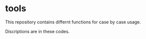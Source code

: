 # tools

This repository contains differnt functions for case by case usage. 

Discriptions are in these codes.
